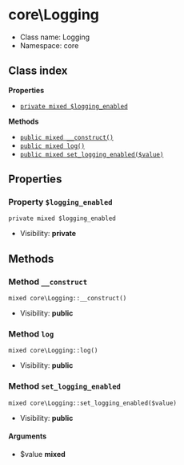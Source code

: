 # core\Logging






* Class name: Logging
* Namespace: core




## Class index

**Properties**
* [`private mixed $logging_enabled`](#property-$logging_enabled)

**Methods**
* [`public mixed __construct()`](#method-__construct)
* [`public mixed log()`](#method-log)
* [`public mixed set_logging_enabled($value)`](#method-set_logging_enabled)







Properties
----------


### Property `$logging_enabled`

```
private mixed $logging_enabled
```





* Visibility: **private**


Methods
-------


### Method `__construct`

```
mixed core\Logging::__construct()
```





* Visibility: **public**



### Method `log`

```
mixed core\Logging::log()
```





* Visibility: **public**



### Method `set_logging_enabled`

```
mixed core\Logging::set_logging_enabled($value)
```





* Visibility: **public**

#### Arguments

* $value **mixed**


